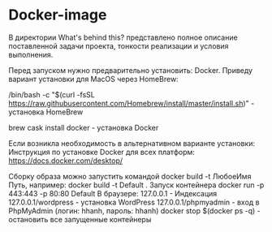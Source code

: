 # Docker-image
В директории What's behind this? представлено полное описание поставленной задачи проекта, тонкости реализации и условия выполнения.

Перед запуском нужно предварительно установить: Docker. Приведу вариант установки для MacOS через HomeBrew:

/bin/bash -c "$(curl -fsSL https://raw.githubusercontent.com/Homebrew/install/master/install.sh)" - установка HomeBrew

brew cask install docker - установка Docker

Если возникла необходимость в альтернативном варианте установки:
Инструкция по установке Docker для всех платформ: https://docs.docker.com/desktop/

Сборку образа можно запустить командой docker build -t ЛюбоеИмя Путь, например: docker build -t Default .
Запуск контейнера docker run -p 443:443 -p 80:80 Default
В браузере:
127.0.0.1 - Индексация
127.0.0.1/wordpress - установка WordPress
127.0.0.1/phpmyadmin - вход в PhpMyAdmin (логин: hhanh, пароль: hhanh)
docker stop $(docker ps -q) - остановить все запущенные контейнеры
